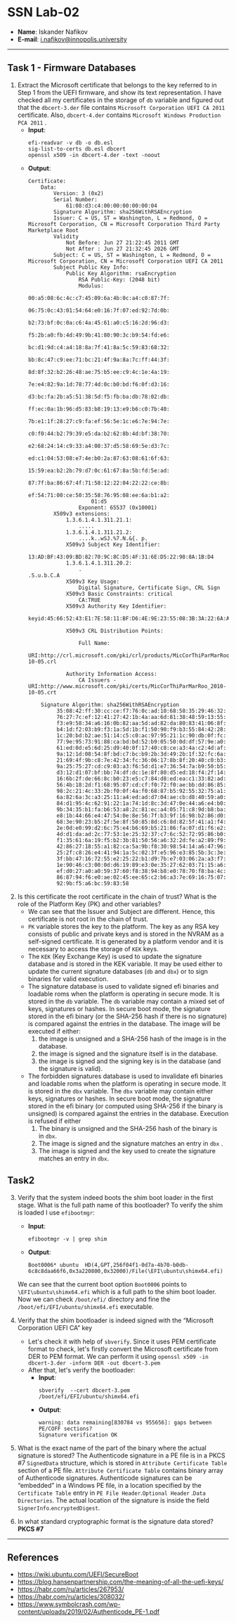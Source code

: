 # SSN Lab-02

* **Name**: Iskander Nafikov
* **E-mail**: i.nafikov@innopolis.university

---

## Task  1 - Firmware Databases
1. Extract the Microsoft certificate that belongs to the key referred to in Step 1 from the UEFI firmware, and show its text representation.
	I have checked all my certificates in the storage of `db` variable and figured out that the `dbcert-3.der` file contains `Microsoft Corporation UEFI CA 2011` certificate.
	Also, `dbcert-4.der` contains `Microsoft Windows Production PCA 2011` .
	* **Input**:
		```shell
		efi-readvar -v db -o db.esl
		sig-list-to-certs db.esl dbcert
		openssl x509 -in dbcert-4.der -text -noout 
		```
	* **Output**:
		```text
		Certificate:
		    Data:
		        Version: 3 (0x2)
		        Serial Number:
		            61:08:d3:c4:00:00:00:00:00:04
		        Signature Algorithm: sha256WithRSAEncryption
		        Issuer: C = US, ST = Washington, L = Redmond, O = Microsoft Corporation, CN = Microsoft Corporation Third Party Marketplace Root
		        Validity
		            Not Before: Jun 27 21:22:45 2011 GMT
		            Not After : Jun 27 21:32:45 2026 GMT
		        Subject: C = US, ST = Washington, L = Redmond, O = Microsoft Corporation, CN = Microsoft Corporation UEFI CA 2011
		        Subject Public Key Info:
		            Public Key Algorithm: rsaEncryption
		                RSA Public-Key: (2048 bit)
		                Modulus:
		                    00:a5:08:6c:4c:c7:45:09:6a:4b:0c:a4:c0:87:7f:
		                    06:75:0c:43:01:54:64:e0:16:7f:07:ed:92:7d:0b:
		                    b2:73:bf:0c:0a:c6:4a:45:61:a0:c5:16:2d:96:d3:
		                    f5:2b:a0:fb:4d:49:9b:41:80:90:3c:b9:54:fd:e6:
		                    bc:d1:9d:c4:a4:18:8a:7f:41:8a:5c:59:83:68:32:
		                    bb:8c:47:c9:ee:71:bc:21:4f:9a:8a:7c:ff:44:3f:
		                    8d:8f:32:b2:26:48:ae:75:b5:ee:c9:4c:1e:4a:19:
		                    7e:e4:82:9a:1d:78:77:4d:0c:b0:bd:f6:0f:d3:16:
		                    d3:bc:fa:2b:a5:51:38:5d:f5:fb:ba:db:78:02:db:
		                    ff:ec:0a:1b:96:d5:83:b8:19:13:e9:b6:c0:7b:40:
		                    7b:e1:1f:28:27:c9:fa:ef:56:5e:1c:e6:7e:94:7e:
		                    c0:f0:44:b2:79:39:e5:da:b2:62:8b:4d:bf:38:70:
		                    e2:68:24:14:c9:33:a4:08:37:d5:58:69:5e:d3:7c:
		                    ed:c1:04:53:08:e7:4e:b0:2a:87:63:08:61:6f:63:
		                    15:59:ea:b2:2b:79:d7:0c:61:67:8a:5b:fd:5e:ad:
		                    87:7f:ba:86:67:4f:71:58:12:22:04:22:22:ce:8b:
		                    ef:54:71:00:ce:50:35:58:76:95:08:ee:6a:b1:a2:
		                    01:d5
		                Exponent: 65537 (0x10001)
		        X509v3 extensions:
		            1.3.6.1.4.1.311.21.1: 
		                .....
		            1.3.6.1.4.1.311.21.2: 
		                ....k..wSJ.%7.N.&{. p.
		            X509v3 Subject Key Identifier: 
		                13:AD:BF:43:09:BD:82:70:9C:8C:D5:4F:31:6E:D5:22:98:8A:1B:D4
		            1.3.6.1.4.1.311.20.2: 
		                .
		.S.u.b.C.A
		            X509v3 Key Usage: 
		                Digital Signature, Certificate Sign, CRL Sign
		            X509v3 Basic Constraints: critical
		                CA:TRUE
		            X509v3 Authority Key Identifier: 
		                keyid:45:66:52:43:E1:7E:58:11:BF:D6:4E:9E:23:55:08:3B:3A:22:6A:A8
		
		            X509v3 CRL Distribution Points: 
		
		                Full Name:
		                  URI:http://crl.microsoft.com/pki/crl/products/MicCorThiParMarRoo_2010-10-05.crl
		
		            Authority Information Access: 
		                CA Issuers - URI:http://www.microsoft.com/pki/certs/MicCorThiParMarRoo_2010-10-05.crt
		
		    Signature Algorithm: sha256WithRSAEncryption
		         35:08:42:ff:30:cc:ce:f7:76:0c:ad:10:68:58:35:29:46:32:
		         76:27:7c:ef:12:41:27:42:1b:4a:aa:6d:81:38:48:59:13:55:
		         f3:e9:58:34:a6:16:0b:82:aa:5d:ad:82:da:80:83:41:06:8f:
		         b4:1d:f2:03:b9:f3:1a:5d:1b:f1:50:90:f9:b3:55:84:42:28:
		         1c:20:bd:b2:ae:51:14:c5:c0:ac:97:95:21:1c:90:db:0f:fc:
		         77:9e:95:73:91:88:ca:bd:bd:52:b9:05:50:0d:df:57:9e:a0:
		         61:ed:0d:e5:6d:25:d9:40:0f:17:40:c8:ce:a3:4a:c2:4d:af:
		         9a:12:1d:08:54:8f:bd:c7:bc:b9:2b:3d:49:2b:1f:32:fc:6a:
		         21:69:4f:9b:c8:7e:42:34:fc:36:06:17:8b:8f:20:40:c0:b3:
		         9a:25:75:27:cd:c9:03:a3:f6:5d:d1:e7:36:54:7a:b9:50:b5:
		         d3:12:d1:07:bf:bb:74:df:dc:1e:8f:80:d5:ed:18:f4:2f:14:
		         16:6b:2f:de:66:8c:b0:23:e5:c7:84:d8:ed:ea:c1:33:82:ad:
		         56:4b:18:2d:f1:68:95:07:cd:cf:f0:72:f0:ae:bb:dd:86:85:
		         98:2c:21:4c:33:2b:f0:0f:4a:f0:68:87:b5:92:55:32:75:a1:
		         6a:82:6a:3c:a3:25:11:a4:ed:ad:d7:04:ae:cb:d8:40:59:a0:
		         84:d1:95:4c:62:91:22:1a:74:1d:8c:3d:47:0e:44:a6:e4:b0:
		         9b:34:35:b1:fa:b6:53:a8:2c:81:ec:a4:05:71:c8:9d:b8:ba:
		         e8:1b:44:66:e4:47:54:0e:8e:56:7f:b3:9f:16:98:b2:86:d0:
		         68:3e:90:23:b5:2f:5e:8f:50:85:8d:c6:8d:82:5f:41:a1:f4:
		         2e:0d:e0:99:d2:6c:75:e4:b6:69:b5:21:86:fa:07:d1:f6:e2:
		         4d:d1:da:ad:2c:77:53:1e:25:32:37:c7:6c:52:72:95:86:b0:
		         f1:35:61:6a:19:f5:b2:3b:81:50:56:a6:32:2d:fe:a2:89:f9:
		         42:86:27:18:55:a1:82:ca:5a:9b:f8:30:98:54:14:a6:47:96:
		         25:2f:c8:26:e4:41:94:1a:5c:02:3f:e5:96:e3:85:5b:3c:3e:
		         3f:bb:47:16:72:55:e2:25:22:b1:d9:7b:e7:03:06:2a:a3:f7:
		         1e:90:46:c3:00:0d:d6:19:89:e3:0e:35:27:62:03:71:15:a6:
		         ef:d0:27:a0:a0:59:37:60:f8:38:94:b8:e0:78:70:f8:ba:4c:
		         86:87:94:f6:e0:ae:02:45:ee:65:c2:b6:a3:7e:69:16:75:07:
		         92:9b:f5:a6:bc:59:83:58

		```
2. Is this certificate the root certificate in the chain of trust? What is the role of the Platform Key (PK) and other variables?
	* We can see that the Issuer and Subject are different. Hence, this certificate is not root in the chain of trust. 
	* `PK` variable stores the key to the platform. The key as any RSA key consists of public and private keys and is stored in the NVRAM as a self-signed certificate. It is generated by a platform vendor and it is necessary to access the storage of `KEK` keys.
	* The `KEK` (Key Exchange Key) is used to update the signature database and is stored in the KEK variable. It may be used either to update the current signature databases (`db` and `dbx`) or to sign binaries for valid execution.
	* The signature database is used to validate signed efi binaries and loadable roms when the platform is operating in secure mode. It is stored in the `db` variable. The `db` variable may contain a mixed set of keys, signatures or hashes. In secure boot mode, the signature stored in the efi binary (or the SHA-256 hash if there is no signature) is compared against the entries in the database. The image will be executed if either:
		1. the image is unsigned and a SHA-256 hash of the image is in the database.
		2. the image is signed and the signature itself is in the database.
		3. the image is signed and the signing key is in the database (and the signature is valid).
	* The forbidden signatures database is used to invalidate efi binaries and loadable roms when the platform is operating in secure mode. It is stored in the `dbx` variable. The `dbx` variable may contain either keys, signatures or hashes. In secure boot mode, the signature stored in the efi binary (or computed using SHA-256 if the binary is unsigned) is compared against the entries in the database. Execution is refused if either
		1. The binary is unsigned and the SHA-256 hash of the binary is in `dbx`.
		2. The image is signed and the signature matches an entry in `dbx` .
		3. The image is signed and the key used to create the signature matches an entry in `dbx`. 
## Task2 
3. Verify that the system indeed boots the shim boot loader in the first stage. What is the full path name of this bootloader?
	To verify the shim is loaded I use `efibootmgr`:
	* **Input**:
		```shell
		efibootmgr -v | grep shim
		```
	* **Output**:
		```text
		Boot0006* ubuntu  HD(4,GPT,256f04f1-0d7a-4b70-b0db-6c8c8daa66f6,0x3a220800,0x32000)/File(\EFI\ubuntu\shimx64.efi)
		```
	
	We can see that the current boot option `Boot0006` points to `\EFI\ubuntu\shimx64.efi` which is a full path to the shim boot loader.
	Now we can check `/boot/efi/` directory and fine the `/boot/efi/EFI/ubuntu/shimx64.efi` executable.

4. Verify that the shim bootloader is indeed signed with the “Microsoft Corporation UEFI CA” key
	* Let's check it with help of `sbverify`. Since it uses PEM certificate format to check, let's firstly convert the Microsoft certificate from DER to PEM format. We can perform it using `openssl x509 -in dbcert-3.der -inform DER -out dbcert-3.pem`
	* After that, let's verify the bootloader:
		- **Input**:
			```shell
			sbverify  --cert dbcert-3.pem /boot/efi/EFI/ubuntu/shimx64.efi
			```
		- **Output**:
			```
			warning: data remaining[830784 vs 955656]: gaps between PE/COFF sections?
			Signature verification OK
			```
5. What is the exact name of the part of the binary where the actual signature is stored?
	The Authenticode signature in a PE file is in a PKCS #7 `SignedData` structure, which is stored in `Attribute Certificate Table` section of a PE file. `Attribute Certificate Table` contains binary array of Authenticode signatures. Authenticode signatures can be “embedded” in a Windows PE file, in a location specified by the `Certificate Table` entry in `PE File Header`.`Optional Header` .`Data Directories`. The actual location of the signature is inside the field `SignerInfo`.`encryptedDigest`.
6.  In what standard cryptographic format is the signature data stored?
	 **PKCS #7**
---
## References
* https://wiki.ubuntu.com/UEFI/SecureBoot
* https://blog.hansenpartnership.com/the-meaning-of-all-the-uefi-keys/
* https://habr.com/ru/articles/267953/
* https://habr.com/ru/articles/308032/
* https://www.symbolcrash.com/wp-content/uploads/2019/02/Authenticode_PE-1.pdf